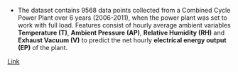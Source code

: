 - The dataset contains 9568 data points collected from a Combined Cycle Power Plant over 6 years (2006-2011), when the power plant was set to work with full load. Features consist of hourly average ambient variables **Temperature (T)**, **Ambient Pressure (AP)**, **Relative Humidity (RH)** and **Exhaust Vacuum (V)** to predict the net hourly **electrical energy output (EP)**  of the plant.


[Link](https://archive.ics.uci.edu/dataset/294/combined+cycle+power+plant)